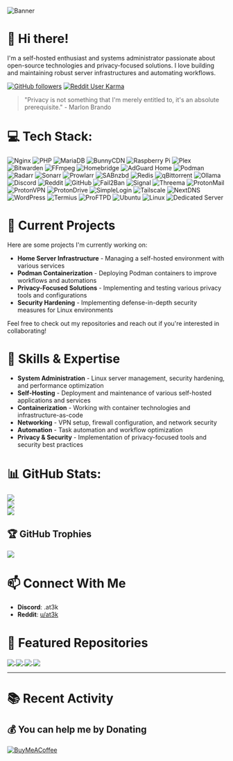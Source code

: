 ![Banner](https://capsule-render.vercel.app/api?type=waving&color=gradient&height=200&section=header&text=@AT3K&fontSize=80&animation=fadeIn&fontAlignY=40&fontAlign=50&desc=Sysadmin%20|%20Cybersecurity%20Enthusiast%20|%20Privacy-Focused%20|%20Open%20Source%20Contributor&descAlignY=60&descAlign=50)

# 👋 Hi there!

I'm a self-hosted enthusiast and systems administrator passionate about open-source technologies and privacy-focused solutions. I love building and maintaining robust server infrastructures and automating workflows.

[![GitHub followers](https://img.shields.io/github/followers/at3k?label=Follow&style=social)](https://github.com/at3k)
[![Reddit User Karma](https://img.shields.io/reddit/user-karma/combined/at3k?label=Reddit%20Karma&style=social)](https://www.reddit.com/user/at3k)

> "Privacy is not something that I'm merely entitled to, it's an absolute prerequisite." - Marlon Brando

# 💻 Tech Stack:
![Nginx](https://img.shields.io/badge/nginx-%23009639.svg?style=for-the-badge&logo=nginx&logoColor=white) 
![PHP](https://img.shields.io/badge/php-%23777BB4.svg?style=for-the-badge&logo=php&logoColor=white) 
![MariaDB](https://img.shields.io/badge/MariaDB-003545?style=for-the-badge&logo=mariadb&logoColor=white) 
![BunnyCDN](https://img.shields.io/badge/BunnyCDN-FF6900?style=for-the-badge) 
![Raspberry Pi](https://img.shields.io/badge/-Raspberry_Pi-C51A4A?style=for-the-badge&logo=Raspberry-Pi) 
![Plex](https://img.shields.io/badge/plex-%23E5A00D.svg?style=for-the-badge&logo=plex&logoColor=white) 
![Bitwarden](https://img.shields.io/badge/bitwarden-%23175DDC.svg?style=for-the-badge&logo=bitwarden&logoColor=white)
![FFmpeg](https://shields.io/badge/FFmpeg-%23171717.svg?logo=ffmpeg&style=for-the-badge&labelColor=171717&logoColor=5cb85c) 
![Homebridge](https://img.shields.io/badge/homebridge-%23491F59.svg?style=for-the-badge&logo=homebridge&logoColor=white) 
![AdGuard Home](https://img.shields.io/badge/AdGuard%20Home-%2332C85A.svg?style=for-the-badge&logo=adguard&logoColor=white) 
![Podman](https://img.shields.io/badge/podman-%23892CA0.svg?style=for-the-badge&logo=podman&logoColor=white)
![Radarr](https://img.shields.io/badge/radarr-%230092B2.svg?style=for-the-badge&logo=radarr&logoColor=white) 
![Sonarr](https://img.shields.io/badge/sonarr-%230092B2.svg?style=for-the-badge&logo=sonarr&logoColor=white) 
![Prowlarr](https://img.shields.io/badge/prowlarr-%23F56BFF.svg?style=for-the-badge&logo=prowlarr&logoColor=white) 
![SABnzbd](https://img.shields.io/badge/sabnzbd-%23FFCC00.svg?style=for-the-badge&logo=sabnzbd&logoColor=black) 
![Redis](https://img.shields.io/badge/redis-%23DC382D.svg?style=for-the-badge&logo=redis&logoColor=white) 
![qBittorrent](https://img.shields.io/badge/qBittorrent-%2333B5E5.svg?style=for-the-badge&logo=qBittorrent&logoColor=white)
![Ollama](https://img.shields.io/badge/Ollama-%23FF5733.svg?style=for-the-badge&logo=ollama&logoColor=white)
![Discord](https://img.shields.io/badge/Discord-%237A62A3.svg?style=for-the-badge&logo=discord&logoColor=white)
![Reddit](https://img.shields.io/badge/Reddit-%23FF4500.svg?style=for-the-badge&logo=reddit&logoColor=white)
![GitHub](https://img.shields.io/badge/github-%23121011.svg?style=for-the-badge&logo=github&logoColor=white)
![Fail2Ban](https://img.shields.io/badge/Fail2Ban-%23F26A00.svg?style=for-the-badge&logo=fail2ban&logoColor=white)
![Signal](https://img.shields.io/badge/signal-%232BB7B1.svg?style=for-the-badge&logo=signal&logoColor=white)
![Threema](https://img.shields.io/badge/threema-%23FF4081.svg?style=for-the-badge&logo=threema&logoColor=white)
![ProtonMail](https://img.shields.io/badge/protonmail-%238a90c7.svg?style=for-the-badge&logo=protonmail&logoColor=white)
![ProtonVPN](https://img.shields.io/badge/protonvpn-%238a90c7.svg?style=for-the-badge&logo=protonvpn&logoColor=white)
![ProtonDrive](https://img.shields.io/badge/protondrive-%238a90c7.svg?style=for-the-badge&logo=proton&logoColor=white)
![SimpleLogin](https://img.shields.io/badge/simplelogin-%23FF96C5.svg?style=for-the-badge&logo=simplelogin&logoColor=white)
![Tailscale](https://img.shields.io/badge/tailscale-%232F72B5.svg?style=for-the-badge&logo=tailscale&logoColor=white)
![NextDNS](https://img.shields.io/badge/nextdns-%23007272.svg?style=for-the-badge&logo=nextdns&logoColor=white)
![WordPress](https://img.shields.io/badge/WordPress-%23117AC9.svg?style=for-the-badge&logo=wordpress&logoColor=white)
![Termius](https://img.shields.io/badge/Termius-%232E3A59.svg?style=for-the-badge&logo=termius&logoColor=white)
![ProFTPD](https://img.shields.io/badge/proftpd-%23FF5E00.svg?style=for-the-badge&logo=proftpd&logoColor=white)
![Ubuntu](https://img.shields.io/badge/Ubuntu-E95420?style=for-the-badge&logo=ubuntu&logoColor=white)
![Linux](https://img.shields.io/badge/Linux-FCC624?style=for-the-badge&logo=linux&logoColor=black)
![Dedicated Server](https://img.shields.io/badge/Dedicated%20Server-000000?style=for-the-badge&logo=server&logoColor=white)

# 🚀 Current Projects

Here are some projects I'm currently working on:

- **Home Server Infrastructure** - Managing a self-hosted environment with various services
- **Podman Containerization** - Deploying Podman containers to improve workflows and automations
- **Privacy-Focused Solutions** - Implementing and testing various privacy tools and configurations
- **Security Hardening** - Implementing defense-in-depth security measures for Linux environments

Feel free to check out my repositories and reach out if you're interested in collaborating!

# 🧠 Skills & Expertise

- **System Administration** - Linux server management, security hardening, and performance optimization
- **Self-Hosting** - Deployment and maintenance of various self-hosted applications and services
- **Containerization** - Working with container technologies and infrastructure-as-code
- **Networking** - VPN setup, firewall configuration, and network security
- **Automation** - Task automation and workflow optimization
- **Privacy & Security** - Implementation of privacy-focused tools and security best practices

# 📊 GitHub Stats:
![](https://github-readme-stats.vercel.app/api?username=at3k&theme=transparent&hide_border=false&include_all_commits=false&count_private=false)<br/>
![](https://github-readme-streak-stats.herokuapp.com/?user=at3k&theme=transparent&hide_border=false)<br/>
![](https://github-readme-stats.vercel.app/api/top-langs/?username=at3k&theme=transparent&hide_border=false&include_all_commits=false&count_private=false&layout=compact)

## 🏆 GitHub Trophies
![](https://github-profile-trophy.vercel.app/?username=at3k&theme=radical&no-frame=false&no-bg=true&margin-w=4)

# 📫 Connect With Me
- **Discord**: .at3k
- **Reddit**: [u/at3k](https://reddit.com/u/at3k)

# 📌 Featured Repositories

<a href="https://github.com/AT3K/Ultimate-Privacy-Guide">
  <img align="center" src="https://github-readme-stats.vercel.app/api/pin/?username=at3k&repo=Ultimate-Privacy-Guide&theme=transparent" />
</a>
<a href="https://github.com/AT3K/TestFlight-Tracker">
  <img align="center" src="https://github-readme-stats.vercel.app/api/pin/?username=at3k&repo=TestFlight-Tracker&theme=transparent" />
</a>

<a href="https://github.com/AT3K/Time-Hash-Code">
  <img align="center" src="https://github-readme-stats.vercel.app/api/pin/?username=at3k&repo=Time-Hash-Code&theme=transparent" />
</a>
<a href="https://github.com/AT3K/UNIX-Scripts">
  <img align="center" src="https://github-readme-stats.vercel.app/api/pin/?username=at3k&repo=UNIX-Scripts&theme=transparent" />
</a>

---
# 📚 Recent Activity

<!--START_SECTION:activity-->
<!-- This section will be automatically updated with your recent GitHub activity using a GitHub Action -->
<!--END_SECTION:activity-->


## 💰 You can help me by Donating
[![BuyMeACoffee](https://img.shields.io/badge/Buy%20Me%20a%20Coffee-ffdd00?style=for-the-badge&logo=buy-me-a-coffee&logoColor=black)](https://buymeacoffee.com/at3k) 
